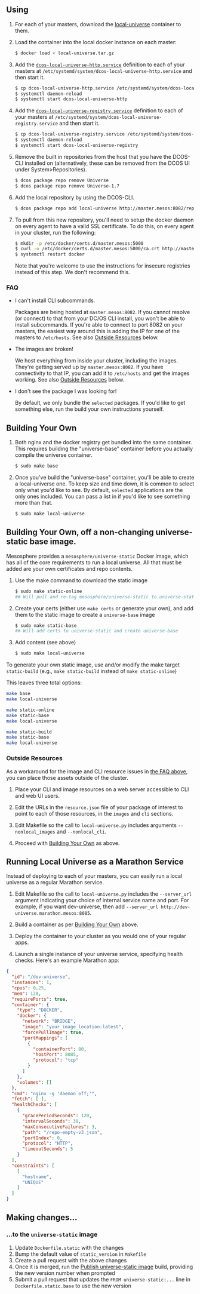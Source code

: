 
## Using

1. For each of your masters, download the [local-universe](https://downloads.mesosphere.com/universe/public/local-universe.tar.gz) container to them.

1. Load the container into the local docker instance on each master:

    ```bash
    $ docker load < local-universe.tar.gz
    ```

1. Add the [`dcos-local-universe-http.service`](dcos-local-universe-http.service) definition to each of your masters at `/etc/systemd/system/dcos-local-universe-http.service` and then start it.

    ```bash
    $ cp dcos-local-universe-http.service /etc/systemd/system/dcos-local-universe-http.service
    $ systemctl daemon-reload
    $ systemctl start dcos-local-universe-http
    ```

1. Add the [`dcos-local-universe-registry.service`](dcos-local-universe-registry.service) definition to each of your masters at `/etc/systemd/system/dcos-local-universe-registry.service` and then start it.

    ```bash
    $ cp dcos-local-universe-registry.service /etc/systemd/system/dcos-local-universe-registry.service
    $ systemctl daemon-reload
    $ systemctl start dcos-local-universe-registry
    ```

1. Remove the built in repositories from the host that you have the DCOS-CLI installed on (alternatively, these can be removed from the DCOS UI under System>Repositories).

    ```bash
    $ dcos package repo remove Universe
    $ dcos package repo remove Universe-1.7
    ```

1. Add the local repository by using the DCOS-CLI.

    ```bash
    $ dcos package repo add local-universe http://master.mesos:8082/repo
    ```

1. To pull from this new repository, you'll need to setup the docker daemon on every agent to have a valid SSL certificate. To do this, on every agent in your cluster, run the following:

    ```bash
    $ mkdir -p /etc/docker/certs.d/master.mesos:5000
    $ curl -o /etc/docker/certs.d/master.mesos:5000/ca.crt http://master.mesos:8082/certs/domain.crt
    $ systemctl restart docker
    ```

    Note that you're welcome to use the instructions for insecure registries instead of this step. We don't recommend this.

### FAQ

- I can't install CLI subcommands.

    Packages are being hosted at `master.mesos:8082`. If you cannot resolve (or connect) to that from your DC/OS CLI install, you won't be able to install subcommands. If you're able to connect to port 8082 on your masters, the easiest way around this is adding the IP for one of the masters to `/etc/hosts`.  See also [Outside Resources](#outside-resources) below.

- The images are broken!

    We host everything from inside your cluster, including the images. They're getting served up by `master.mesos:8082`. If you have connectivity to that IP, you can add it to `/etc/hosts` and get the images working.   See also [Outside Resources](#outside-resources) below.

- I don't see the package I was looking for!

    By default, we only bundle the `selected` packages. If you'd like to get something else, run the build your own instructions yourself.

## Building Your Own

1. Both nginx and the docker registry get bundled into the same container. This requires building the "universe-base" container before you actually compile the universe container.

    ```bash
    $ sudo make base
    ```

1. Once you've build the "universe-base" container, you'll be able to create a local-universe one. To keep size and time down, it is common to select only what you'd like to see. By default, `selected` applications are the only ones included. You can pass a list in if you'd like to see something more than that.

    ```bash
    $ sudo make local-universe
    ```

## Building Your Own, off a non-changing universe-static base image.

Mesosphere provides a `mesosphere/universe-static` Docker image, which has all of the core requirements to run a local universe.  All that must be added are your own certificates and repo contents.

1. Use the make command to download the static image

    ```bash
    $ sudo make static-online
    ## Will pull and re-tag mesosphere/universe-static to universe-static
    ```

1. Create your certs (either use `make certs` or generate your own), and add them to the static image to create a `universe-base` image

    ```bash
    $ sudo make static-base
    ## Will add certs to universe-static and create universe-base
    ```

1. Add content (see above)

    ```bash
    $ sudo make local-universe
    ```

To generate your own static image, use and/or modify the make target `static-build` (e.g., `make static-build` instead of `make static-online`)

This leaves three total options:

```bash
make base
make local-universe
```

```bash
make static-online
make static-base
make local-universe
```

```bash
make static-build
make static-base
make local-universe
```

### Outside Resources

As a workaround for the image and CLI resource issues in [the FAQ above](#faq), you can place those assets outside of the cluster.

1. Place your CLI and image resources on a web server accessible to CLI and web UI users.

2. Edit the URLs in the `resource.json` file of your package of interest to point to each of those resources, in the `images` and `cli` sections.

3. Edit Makefile so the call to `local-universe.py` includes arguments `--nonlocal_images` and `--nonlocal_cli`.

4. Proceed with [Building Your Own](#building-your-own) as above.

## Running Local Universe as a Marathon Service

Instead of deploying to each of your masters, you can easily run a local universe as a regular Marathon service.

1. Edit Makefile so the call to `local-universe.py` includes the `--server_url` argument indicating your choice of internal service name and port.
For example, if you want dev-universe, then add `--server_url http://dev-universe.marathon.mesos:8085`.

2. Build a container as per [Building Your Own](#building-your-own) above.

3. Deploy the container to your cluster as you would one of your regular apps.

4. Launch a single instance of your universe service, specifying health checks. Here's an example Marathon app:

```json
{
  "id": "/dev-universe",
  "instances": 1,
  "cpus": 0.25,
  "mem": 128,
  "requirePorts": true,
  "container": {
    "type": "DOCKER",
    "docker": {
      "network": "BRIDGE",
      "image": "your_image_location:latest",
      "forcePullImage": true,
      "portMappings": [
        {
          "containerPort": 80,
          "hostPort": 8085,
          "protocol": "tcp"
        }
      ]
    },
    "volumes": []
  },
  "cmd": "nginx -g 'daemon off;'",
  "fetch": [ ],
  "healthChecks": [
    {
      "gracePeriodSeconds": 120,
      "intervalSeconds": 30,
      "maxConsecutiveFailures": 3,
      "path": "/repo-empty-v3.json",
      "portIndex": 0,
      "protocol": "HTTP",
      "timeoutSeconds": 5
    }
  ],
  "constraints": [
    [
      "hostname",
      "UNIQUE"
    ]
  ]
}
```

## Making changes...

###  ...to the `universe-static` image

1. Update `Dockerfile.static` with the changes
1. Bump the default value of `static_version` in `Makefile`
1. Create a pull request with the above changes
1. Once it is merged, run the [Publish universe-static image](https://teamcity.mesosphere.io/viewType.html?buildTypeId=Oss_Universe_2_PublishUniverseStaticImage&branch_Oss_Universe_2=%3Cdefault%3E&tab=buildTypeStatusDiv) build, providing the new version number when prompted
1. Submit a pull request that updates the `FROM universe-static:...` line in `Dockerfile.static.base` to use the new version
